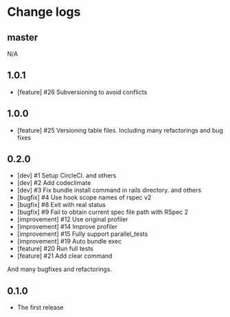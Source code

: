 Change logs
===========

master
------

N/A


1.0.1
-----

- [feature] #26 Subversioning to avoid conflicts


1.0.0
-----

- [feature] #25 Versioning table files. Including many refactorings and bug fixes


0.2.0
-----

- [dev] #1 Setup CircleCI. and others
- [dev] #2 Add codeclimate
- [dev] #3 Fix bundle install command in rails directory. and others
- [bugfix] #4 Use hook scope names of rspec v2
- [bugfix] #8 Exit with real status
- [bugfix] #9 Fail to obtain current spec file path with RSpec 2
- [improvement] #12 Use original profiler
- [improvement] #14 Improve profiler
- [improvement] #15 Fully support parallel_tests
- [improvement] #19 Auto bundle exec
- [feature] #20 Run full tests
- [feature] #21 Add clear command

And many bugfixes and refactorings.


0.1.0
-----

- The first release
